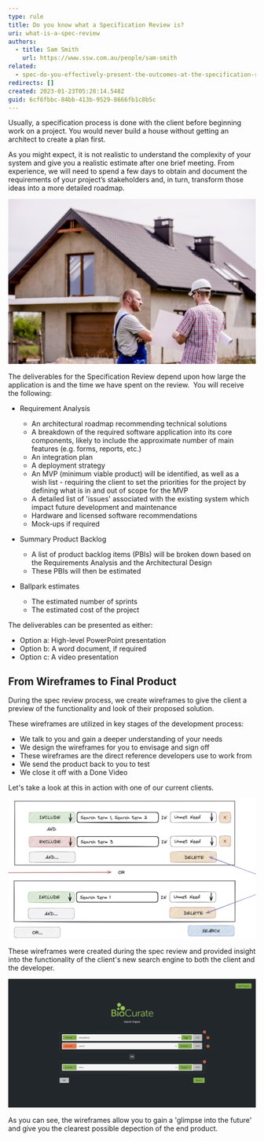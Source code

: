 ```yaml
---
type: rule
title: Do you know what a Specification Review is?
uri: what-is-a-spec-review
authors:
  - title: Sam Smith
    url: https://www.ssw.com.au/people/sam-smith
related:
  - spec-do-you-effectively-present-the-outcomes-at-the-specification-review-presentation
redirects: []
created: 2023-01-23T05:28:14.548Z
guid: 6cf6fbbc-84bb-413b-9529-8666fb1c8b5c
---
```

Usually, a specification process is done with the client before beginning work on a project. You would never build a house without getting an architect to create a plan first.

<!--endintro-->

As you might expect, it is not realistic to understand the complexity of your system and give you a realistic estimate after one brief meeting. From experience, we will need to spend a few days to obtain and document the requirements of your project’s stakeholders and, in turn, transform those ideas into a more detailed roadmap.

![Figure: You would never build a house without an architect](workers022.jpg)

The deliverables for the Specification Review depend upon how large the application is and the time we have spent on the review.  You will receive the following:

* Requirement Analysis

  * ​An architectural roadmap recommending technical solutions
  * A breakdown of the required software application into its core components, likely to include the approximate number of main features (e.g. forms, reports, etc.)
  * An integration plan
  * A deployment strategy
  * An MVP (minimum viable product) will be identified, as well as a wish list - requiring the client to set the priorities for the project by defining what is in and out of scope for the MVP
  * A detailed list of 'issues' associated with the existing system which impact future development and maintenance
  * Hardware and licensed software recommendations
  * Mock-ups if required
* Summary Product Backlog ​

  * A list of product backlog items (PBIs) will be broken down based on the Requirements Analysis and the Architectural Design
  * These PBIs will then be estimated 
* Ballpark estimates

  * The estimated number of sprints
  * The estimated cost of the project

The deliverables can be presented as either:

* Option a: High-level PowerPoint presentation 
* Option b: A word document, if required
* Option c: A video presentation

## From Wireframes to Final Product

During the spec review process, we create wireframes to give the client a preview of the functionality and look of their proposed solution.

These wireframes are utilized in key stages of the development process:

* We talk to you and gain a deeper understanding of your needs
* We design the wireframes for you to envisage and sign off
* These wireframes are the direct reference developers use to work from 
* We send the product back to you to test
* We close it off with a Done Video

Let's take a look at this in action with one of our current clients.

![Figure: The initial wireframe from the spec review](image002-52-copy.jpg "The initial wireframe")

These wireframes were created during the spec review and provided insight into the functionality of the client's new search engine to both the client and the developer.

![Figure: The final product based on these wireframes](microsoftteams-image.png "Final Product")

As you can see, the wireframes allow you to gain a 'glimpse into the future' and give you the clearest possible depection of the end product.